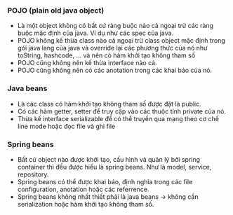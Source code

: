 ### POJO (plain old java object)
- Là một object không có bất cứ ràng buộc nào cả ngoại trừ các ràng buộc mặc định của java. Ví dụ như các spec của java.
- POJO không kế thừa class nào cả ngoại trừ class object mặc định trong gói java lang của java và override lại các phương thức của nó như toString, hashcode, ... và nên có hàm khởi tạo không tham số
- POJO cũng không nên kế thừa interface nào cả.
- POJO cũng không nên có các anotation trong các khai báo của nó.

### Java beans
- Là các class có hàm khởi tạo không tham số được đặt là public.
- Có các hàm getter, setter để truy cập vào các thuộc tính private của nó.
- Thừa kế interface serializable để có thể truyền qua mạng theo cơ chế line mode hoặc đọc file và ghi file 

### Spring beans
- Bất cứ object nào được khởi tạo, cấu hình và quản lý bởi spring container thì đều được hiểu là spring beans. Như là model, service, repository.
- Spring beans có thể được khai báo, định nghĩa trong các file configuration, anotation hoặc các referrence. 
- Spring beans không nhất thiết phải là java beans -> không cần serialization hoặc hàm khởi tạo không tham số.